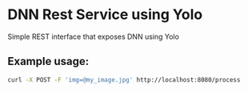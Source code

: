 # DNN Rest Service using Yolo

Simple REST interface that exposes DNN using Yolo

## Example usage:

```bash
curl -X POST -F 'img=@my_image.jpg' http://localhost:8080/process
